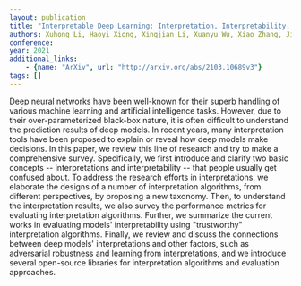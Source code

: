 ```yaml
---
layout: publication
title: "Interpretable Deep Learning: Interpretation, Interpretability, Trustworthiness, and Beyond"
authors: Xuhong Li, Haoyi Xiong, Xingjian Li, Xuanyu Wu, Xiao Zhang, Ji Liu, Jiang Bian, Dejing Dou
conference: 
year: 2021
additional_links: 
    - {name: "ArXiv", url: "http://arxiv.org/abs/2103.10689v3"}
tags: []
---
```

Deep neural networks have been well-known for their superb handling of
various machine learning and artificial intelligence tasks. However, due to
their over-parameterized black-box nature, it is often difficult to understand
the prediction results of deep models. In recent years, many interpretation
tools have been proposed to explain or reveal how deep models make decisions.
In this paper, we review this line of research and try to make a comprehensive
survey. Specifically, we first introduce and clarify two basic concepts --
interpretations and interpretability -- that people usually get confused about.
To address the research efforts in interpretations, we elaborate the designs of
a number of interpretation algorithms, from different perspectives, by
proposing a new taxonomy. Then, to understand the interpretation results, we
also survey the performance metrics for evaluating interpretation algorithms.
Further, we summarize the current works in evaluating models' interpretability
using "trustworthy" interpretation algorithms. Finally, we review and discuss
the connections between deep models' interpretations and other factors, such as
adversarial robustness and learning from interpretations, and we introduce
several open-source libraries for interpretation algorithms and evaluation
approaches.